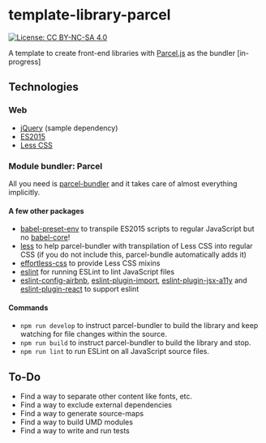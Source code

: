 # template-library-parcel

[![License: CC BY-NC-SA 4.0](https://licensebuttons.net/l/by-nc-sa/4.0/80x15.png)](https://creativecommons.org/licenses/by-nc-sa/4.0)

A template to create front-end libraries with [Parcel.js](https://parceljs.org) as the bundler [in-progress]

## Technologies

### Web

 - [jQuery](https://jquery.com/) (sample dependency)
 - [ES2015](http://es6-features.org/)
 - [Less CSS](http://lesscss.org/)

### Module bundler: Parcel

All you need is [parcel-bundler](https://www.npmjs.com/package/parcel-bundler) and it takes care of almost everything implicitly.

#### A few other packages

 - [babel-preset-env](https://www.npmjs.com/package/babel-preset-env) to transpile ES2015 scripts to regular JavaScript but no [babel-core](https://www.npmjs.com/package/babel-core)!
 - [less](https://www.npmjs.com/package/less) to help parcel-bundler with transpilation of Less CSS into regular CSS (if you do not include this, parcel-bundle automatically adds it)
 - [effortless-css](https://www.npmjs.com/package/effortless-css) to provide Less CSS mixins
 - [eslint](https://www.npmjs.com/package/eslint) for running ESLint to lint JavaScript files
 - [eslint-config-airbnb](https://www.npmjs.com/package/eslint-config-airbnb), [eslint-plugin-import](https://www.npmjs.com/package/eslint-plugin-import), [eslint-plugin-jsx-a11y](https://www.npmjs.com/package/eslint-plugin-jsx-a11y) and [eslint-plugin-react](https://www.npmjs.com/package/eslint-plugin-react) to support eslint

#### Commands

 - `npm run develop` to instruct parcel-bundler to build the library and keep watching for file changes within the source.
 - `npm run build` to instruct parcel-bundler to build the library and stop.  
 - `npm run lint` to run ESLint on all JavaScript source files.

## To-Do

 - Find a way to separate other content like fonts, etc.
 - Find a way to exclude external dependencies
 - Find a way to generate source-maps
 - Find a way to build UMD modules
 - Find a way to write and run tests
